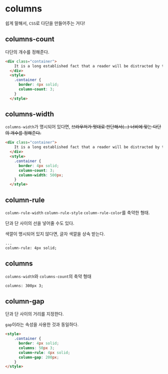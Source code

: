 # columns

쉽게 말해서, `CSS`로 다단을 만들어주는 거다!

## columns-count

다단의 개수를 정해준다.

```html
<div class="container">
    It is a long established fact that a reader will be distracted by the readable content of a page when looking at its layout. The point of using Lorem Ipsum is that it has a more-or-less normal distribution of letters, as opposed to using 'Content here, content here', making it look like readable English. Many desktop publishing packages and web page editors now use Lorem Ipsum as their default model text, and a search for 'lorem ipsum' will uncover many web sites still in their infancy. Various versions have evolved over the years, sometimes by accident, sometimes on purpose (injected humour and the like).
  </div>
  <style>
    .container {
      border: 4px solid;
      column-count: 3;
    }
  </style>
```


## columns-width

`columns-width`가 명시되어 있다면, ~~브라우저가 멋대로 판단해서(...) 너비에 맞는 다단의 개수를 정해준다.~~

```html
<div class="container">
    It is a long established fact that a reader will be distracted by the readable content of a page when looking at its layout. The point of using Lorem Ipsum is that it has a more-or-less normal distribution of letters, as opposed to using 'Content here, content here', making it look like readable English. Many desktop publishing packages and web page editors now use Lorem Ipsum as their default model text, and a search for 'lorem ipsum' will uncover many web sites still in their infancy. Various versions have evolved over the years, sometimes by accident, sometimes on purpose (injected humour and the like).
  </div>
  <style>
    .container {
      border: 4px solid;
      column-count: 3;
      column-width: 500px;
    }
  </style>
```

## column-rule

`column-rule-width` `column-rule-style` `column-rule-color`를 축약한 형태.

단과 단 사이의 선을 넣어줄 수도 있다.

색깔이 명시되어 있지 않다면, 글자 색깔을 상속 받는다.

```html
...
column-rule: 4px solid;
```

## columns

`columns-width`와 `columns-count`의 축약 형태

```html
columns: 300px 3;
```

## column-gap

단과 단 사이의 거리를 지정한다.

`gap`이라는 속성을 사용한 것과 동일하다.

```html
<style>
    .container {
      border: 4px solid;
      columns: 50px 3;
      column-rule: 4px solid;
      column-gap: 200px;
    }
</style>
```